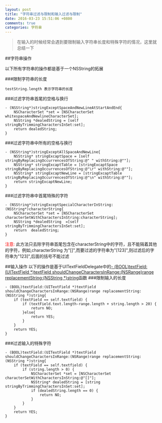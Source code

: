 ```yaml
---
layout: post
title: "字符串过滤与限制和输入过滤与限制"
date: 2016-03-23 15:51:06 +0800
comments: true
categories: 字符串
---
```

> 在输入的时候经常会遇到要限制输入字符串长度和特殊字符的情况，这里就总结一下

<!--more-->

##字符串操作

以下所有字符串的操作都是基于一个NSString的拓展

###限制字符串的长度

	testString.length 表示字符串的长度 
	
###过滤字符串首尾的空格与换行
	
	- (NSString*)stringExceptSpaceAndNewLineAtStartAndEnd{
	    NSCharacterSet *set = [NSCharacterSet whitespaceAndNewlineCharacterSet];
	    NSString *dealedString = [self stringByTrimmingCharactersInSet:set];
	    return dealedString;
	}
	
###过滤字符串中所有的空格与换行

	- (NSString*)stringExceptAllSpaceAndNewLine{
	    NSString* stringExcaptSpace = [self stringByReplacingOccurrencesOfString:@" " withString:@""];
	    NSString* stringExcaptTable = [stringExcaptSpace stringByReplacingOccurrencesOfString:@"\r" withString:@""];
	    NSString* stringExcaptNewLine = [stringExcaptTable stringByReplacingOccurrencesOfString:@"\n" withString:@""];
	    return stringExcaptNewLine;
	}
	
###过滤字符串中首尾特殊的字符
	
	- (NSString*)stringExceptSpecialCharacterInString:(NSString*)characterString{
	    NSCharacterSet *set = [NSCharacterSet characterSetWithCharactersInString:characterString];
	    NSString *dealedString  =[self stringByTrimmingCharactersInSet:set];
	    return  dealedString;
	}
	
<font color="red">注意:</font> 此方法只去除字符串首尾包含在characterString中的字符，且不能隔着其他的字符，例如,characterString 为"[]",而要过滤的字符串为"[123]",则过滤后的字符串为"123]",后面的括号不能过滤

##输入操作
以下的操作是基于UITextFieldDelegate中的[- (BOOL)textField:(UITextField *)textField shouldChangeCharactersInRange:(NSRange)range replacementString:(NSString *)string](https://developer.apple.com/library/ios/documentation/UIKit/Reference/UITextFieldDelegate_Protocol/)函数
###限制输入的长度 
	
	- (BOOL)textField:(UITextField *)textField shouldChangeCharactersInRange:(NSRange)range replacementString:(NSString *)string{
	    if (textField == self.textfield) {
	        if (textField.text.length-range.length + string.length > 20) {
	            return NO;
	        }else{
	            return YES;
	        }
	    }
	    return YES;
	}
	
###过滤输入的特殊字符 

	- (BOOL)textField:(UITextField *)textField shouldChangeCharactersInRange:(NSRange)range replacementString:(NSString *)string{
	    if (textField == self.textfield) {
	        if (string.length > 0) {
	            NSCharacterSet *set = [NSCharacterSet characterSetWithCharactersInString:@"[]"];
	            NSString* dealedString = [string stringByTrimmingCharactersInSet:set];
	            if (dealedString.length == 0) {
	                return NO;
	            }
	        }
	    }
	    return YES;
	}